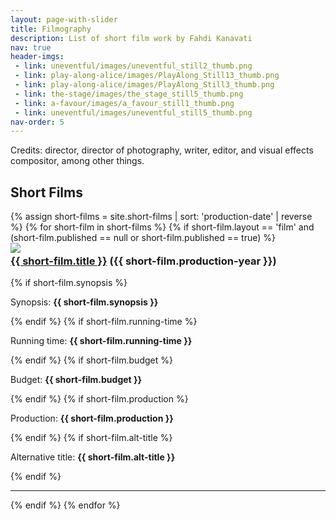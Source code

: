 ```yaml
---
layout: page-with-slider
title: Filmography
description: List of short film work by Fahdi Kanavati
nav: true
header-imgs:
 - link: uneventful/images/uneventful_still2_thumb.png
 - link: play-along-alice/images/PlayAlong_Still13_thumb.png
 - link: play-along-alice/images/PlayAlong_Still3_thumb.png
 - link: the-stage/images/the_stage_still5_thumb.png
 - link: a-favour/images/a_favour_still1_thumb.png
 - link: uneventful/images/uneventful_still5_thumb.png
nav-order: 5
---
```


Credits: director, director of photography, writer, editor, and visual effects compositor, among other things.

<h2> Short Films</h2>
{% assign short-films = site.short-films | sort: 'production-date' | reverse %}
{% for short-film in short-films %}
{% if short-film.layout == 'film' and (short-film.published == null or short-film.published == true)  %}
<div class="row">


  <div class="col-sm-4">
    <a href="{{ short-film.url }}"><img class="img-responsive" src="{{ short-film.url }}/{{ short-film.thumbnail }}"></a>
  </div>
    <div class="col-sm-8">
      <h3 class="text-uppercase" style="margin-top: 3px;"><a href="{{ short-film.url }}">{{ short-film.title }}</a><span class=""> ({{ short-film.production-year }})</span></h3>
  {% if short-film.synopsis %}<p>Synopsis: <strong>{{ short-film.synopsis }}</strong></p>{% endif %}
  {% if short-film.running-time %}<p>Running time: <strong>{{ short-film.running-time }}</strong></p>{% endif %}
  {% if short-film.budget %}<p>Budget: <strong>{{ short-film.budget }}</strong></p>{% endif %}
  {% if short-film.production %}<p>Production: <strong>{{ short-film.production }}</strong></p>{% endif %}
  {% if short-film.alt-title %}<p>Alternative title: <strong>{{ short-film.alt-title }}</strong></p>{% endif %}
  </div>
  </div>
  <hr>
  {% endif %}
{% endfor %}
